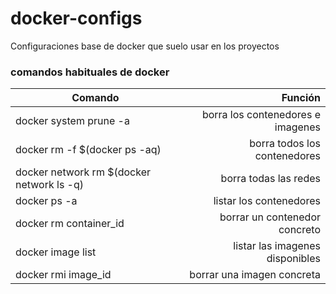 # docker-configs

Configuraciones base de docker que suelo usar en los proyectos 

### comandos habituales de docker

| Comando                                   | Función                           |
|-------------------------------------------|----------------------------------:|
| docker system prune -a                    | borra los contenedores e imagenes | 
| docker rm -f $(docker ps -aq) 			| borra todos los contenedores      | 
| docker network rm $(docker network ls -q) | borra todas las redes             | 
| docker ps -a					            | listar los contenedores           | 
| docker rm container_id				    | borrar un contenedor concreto     | 
| docker image list				            | listar las imagenes disponibles   | 
| docker rmi image_id				        | borrar una imagen concreta        | 